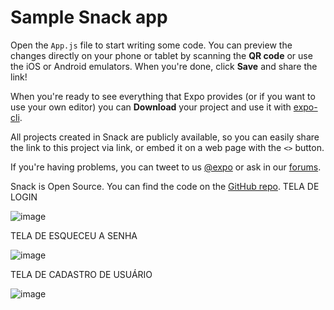 # Sample Snack app

Open the `App.js` file to start writing some code. You can preview the changes directly on your phone or tablet by scanning the **QR code** or use the iOS or Android emulators. When you're done, click **Save** and share the link!

When you're ready to see everything that Expo provides (or if you want to use your own editor) you can **Download** your project and use it with [expo-cli](https://docs.expo.io/get-started/installation).

All projects created in Snack are publicly available, so you can easily share the link to this project via link, or embed it on a web page with the `<>` button.

If you're having problems, you can tweet to us [@expo](https://twitter.com/expo) or ask in our [forums](https://forums.expo.io/c/snack).

Snack is Open Source. You can find the code on the [GitHub repo](https://github.com/expo/snack).
TELA DE LOGIN

![image](https://github.com/irwingato/FireBase-Login-React-Native/assets/45997584/d3a45682-0ada-4208-88e2-a0527064e53d)

TELA DE ESQUECEU A SENHA

![image](https://github.com/irwingato/FireBase-Login-React-Native/assets/45997584/9d1b5fb3-f431-4188-b7e6-105381068472)

TELA DE CADASTRO DE USUÁRIO

![image](https://github.com/irwingato/FireBase-Login-React-Native/assets/45997584/8445bb98-f013-41f8-8318-a3e6365006e7)
